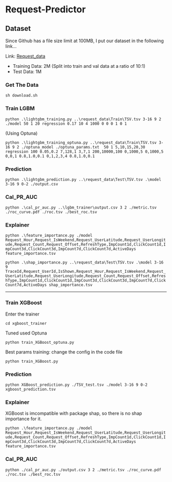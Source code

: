 # Request-Predictor

## Dataset
Since Github has a file size limit at 100MB, I put our dataset in the following link...

Link: [Request_data](https://drive.google.com/open?id=17It9Ygf50fZeqDpJE9itaNx1fTZSzeGw&authuser=haochuan.li.cn%40gmail.com&usp=drive_fs)

- Training Data: 2M (Split into train and val data at a ratio of 10:1) 
- Test Data: 1M

### Get The Data
`sh download.sh`

### Train LGBM

`python .\lightgbm_training.py ..\request_data\Train\TSV.tsv 3-16 9 2 ./model 50 1 20 regression 0.17 10 4 1000 0 0 0 1 0 1`

(Using Optuna)

`python .\lightgbm_training_optuna.py ..\request_data\Train\TSV.tsv 3-16 9 2 ./optuna_model ./optuna_params.txt  50 1 5,10,15,20,30 regression 100 0.05,0.2 7,128,1 3,7,1 200,10000,100 0,1000,5 0,1000,5 0,0,1 0.8,1.0,0.1 0,1,2,3,4 0.8,1.0,0.1`

### Prediction
`python .\lightgbm_prediction.py ..\request_data\Test\TSV.tsv .\model 3-16 9 0-2 ./output.csv`

### Cal_PR_AUC
`python .\cal_pr_auc.py ..\lgbm_trainer\output.csv 3 2 ./metric.tsv ./roc_curve.pdf ./roc.tsv ./best_roc.tsv`

### Explainer
`python .\feature_importance.py ./model Request_Hour,Request_IsWeekend,Request_UserLatitude,Request_UserLongitude,Request_Count,Request_Offset,RefreshType,ImpCount1d,ClickCount1d,ImpCount3d,ClickCount3d,ImpCount7d,ClickCount7d,ActiveDays feature_importance.tsv`

`python .\shap_importance.py ..\request_data\Test\TSV.tsv .\model 3-16 9 TraceId,Request_UserId,IsShown,Request_Hour,Request_IsWeekend,Request_UserLatitude,Request_UserLongitude,Request_Count,Request_Offset,RefreshType,ImpCount1d,ClickCount1d,ImpCount3d,ClickCount3d,ImpCount7d,ClickCount7d,ActiveDays shap_importance.tsv`

---

### Train XGBoost

Enter the trainer

`cd xgboost_trainer`

Tuned used Optuna

`python train_XGBoost_optuna.py`

Best params training: change the config in the code file

`python train_XGBoost.py`

### Prediction

`python XGBoost_prediction.py ./TSV_test.tsv ./model 3-16 9 0-2 xgboost_prediction.tsv`

### Explainer

XGBoost is imcompatible with package shap, so there is no shap importance for it.

`python .\feature_importance.py ./model Request_Hour,Request_IsWeekend,Request_UserLatitude,Request_UserLongitude,Request_Count,Request_Offset,RefreshType,ImpCount1d,ClickCount1d,ImpCount3d,ClickCount3d,ImpCount7d,ClickCount7d,ActiveDays feature_importance.tsv`

### Cal_PR_AUC
`python ./cal_pr_auc.py ./output.csv 3 2 ./metric.tsv ./roc_curve.pdf ./roc.tsv ./best_roc.tsv`






